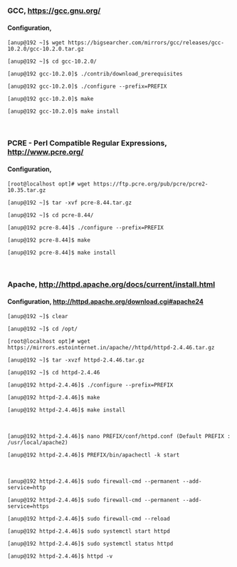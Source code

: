 ### GCC, https://gcc.gnu.org/

#### Configuration,

`[anup@192 ~]$ wget https://bigsearcher.com/mirrors/gcc/releases/gcc-10.2.0/gcc-10.2.0.tar.gz`

`[anup@192 ~]$ cd gcc-10.2.0/`

`[anup@192 gcc-10.2.0]$ ./contrib/download_prerequisites`

`[anup@192 gcc-10.2.0]$ ./configure --prefix=PREFIX`

`[anup@192 gcc-10.2.0]$ make`

`[anup@192 gcc-10.2.0]$ make install`

<br>

### PCRE - Perl Compatible Regular Expressions, http://www.pcre.org/

#### Configuration,

`[root@localhost opt]# wget https://ftp.pcre.org/pub/pcre/pcre2-10.35.tar.gz`

`[anup@192 ~]$ tar -xvf pcre-8.44.tar.gz`

`[anup@192 ~]$ cd pcre-8.44/`

`[anup@192 pcre-8.44]$ ./configure --prefix=PREFIX`

`[anup@192 pcre-8.44]$ make`

`[anup@192 pcre-8.44]$ make install`

<br>

### Apache, http://httpd.apache.org/docs/current/install.html

#### Configuration, http://httpd.apache.org/download.cgi#apache24

`[anup@192 ~]$ clear`

`[anup@192 ~]$ cd /opt/`

`[root@localhost opt]# wget https://mirrors.estointernet.in/apache//httpd/httpd-2.4.46.tar.gz`

`[anup@192 ~]$ tar -xvzf httpd-2.4.46.tar.gz`

`[anup@192 ~]$ cd httpd-2.4.46`

`[anup@192 httpd-2.4.46]$ ./configure --prefix=PREFIX`

`[anup@192 httpd-2.4.46]$ make`

`[anup@192 httpd-2.4.46]$ make install`

<br>

`[anup@192 httpd-2.4.46]$ nano PREFIX/conf/httpd.conf (Default PREFIX : /usr/local/apache2)`

`[anup@192 httpd-2.4.46]$ PREFIX/bin/apachectl -k start`

<br>

`[anup@192 httpd-2.4.46]$ sudo firewall-cmd --permanent --add-service=http`

`[anup@192 httpd-2.4.46]$ sudo firewall-cmd --permanent --add-service=https`

`[anup@192 httpd-2.4.46]$ sudo firewall-cmd --reload`

`[anup@192 httpd-2.4.46]$ sudo systemctl start httpd`

`[anup@192 httpd-2.4.46]$ sudo systemctl status httpd`

`[anup@192 httpd-2.4.46]$ httpd -v`

